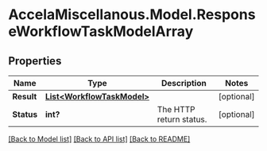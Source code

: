 # AccelaMiscellanous.Model.ResponseWorkflowTaskModelArray
## Properties

Name | Type | Description | Notes
------------ | ------------- | ------------- | -------------
**Result** | [**List&lt;WorkflowTaskModel&gt;**](WorkflowTaskModel.md) |  | [optional] 
**Status** | **int?** | The HTTP return status. | [optional] 

[[Back to Model list]](../README.md#documentation-for-models) [[Back to API list]](../README.md#documentation-for-api-endpoints) [[Back to README]](../README.md)

